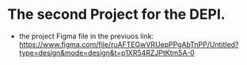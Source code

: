 # The second Project for the DEPI.
* the project Figma file in the previuos link: https://www.figma.com/file/ruAFTEGwVRUepPPgAbTnPP/Untitled?type=design&mode=design&t=p1XR54RZJPtKtm5A-0
